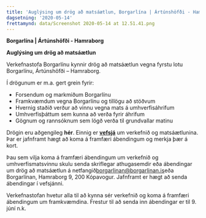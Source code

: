 ```yaml
---
title: 'Auglýsing um drög að matsáætlun, Borgarlína | Ártúnshöfði - Hamraborg '
dagsetning: '2020-05-14'
frettamynd: data/Screenshot 2020-05-14 at 12.51.41.png
---
```

**Borgarlína | Ártúnshöfði - Hamraborg**

**Auglýsing um drög að matsáætlun**

Verkefnastofa Borgarlínu kynnir drög að matsáætlun vegna fyrstu lotu Borgarlínu, Ártúnshöfði – Hamraborg.

Í drögunum er m.a. gert grein fyrir:

* Forsendum og markmiðum Borgarlínu
* Framkvæmdum vegna Borgarlínu og tillögu að stöðvum
* Hvernig staðið verður að vinnu vegna mats á umhverfisáhrifum
* Umhverfisþáttum sem kunna að verða fyrir áhrifum
* Gögnum og rannsóknum sem lögð verða til grundvallar matinu



Drögin eru aðgengileg **hér**. Einnig er **[vefsjá](https://borgarlinavefsja.netlify.app/)** um verkefnið og matsáætlunina. Þar er jafnframt hægt að koma á framfæri ábendingum og merkja þær á kort.



Þau sem vilja koma á framfæri ábendingum um verkefnið og umhverfismatsvinnu skulu senda skriflegar athugasemdir eða ábendingar um drög að matsáætlun á netfangið[borgarlinan@borgarlinan.is](mailto:borgarlinan@borgarlinan.is)eða Borgarlínan, Hamraborg 9, 200 Kópavogur. Jafnframt er hægt að senda ábendingar í vefsjánni.

Verkefnastofan hvetur alla til að kynna sér verkefnið og koma á framfæri ábendingum um framkvæmdina. Frestur til að senda inn ábendingar er til 9. júní n.k.
